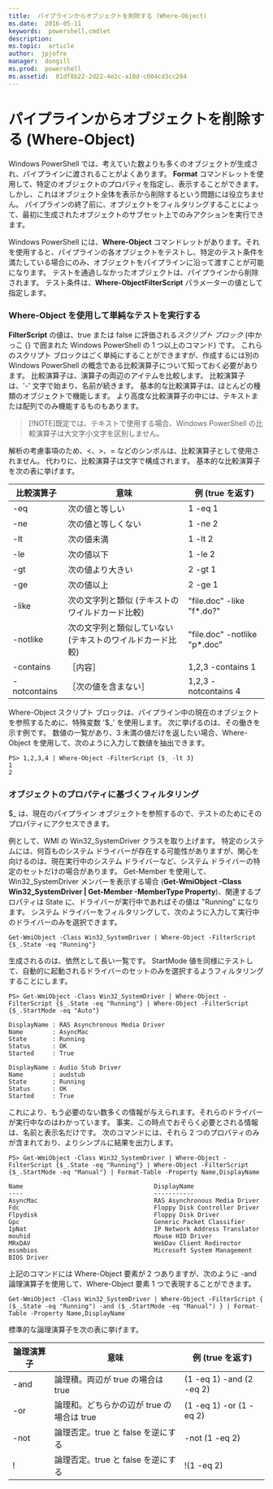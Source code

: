 ```yaml
---
title:  パイプラインからオブジェクトを削除する (Where-Object) 
ms.date:  2016-05-11
keywords:  powershell,cmdlet
description:  
ms.topic:  article
author:  jpjofre
manager:  dongill
ms.prod:  powershell
ms.assetid:  01df8b22-2d22-4e2c-a18d-c004cd3cc284
---
```


# パイプラインからオブジェクトを削除する (Where-Object)
Windows PowerShell では、考えていた数よりも多くのオブジェクトが生成され、パイプラインに渡されることがよくあります。 **Format** コマンドレットを使用して、特定のオブジェクトのプロパティを指定し、表示することができます。しかし、これはオブジェクト全体を表示から削除するという問題には役立ちません。 パイプラインの終了前に、オブジェクトをフィルタリングすることによって、最初に生成されたオブジェクトのサブセット上でのみアクションを実行できます。

Windows PowerShell には、**Where-Object** コマンドレットがあります。それを使用すると、パイプラインの各オブジェクトをテストし、特定のテスト条件を満たしている場合にのみ、オブジェクトをパイプラインに沿って渡すことが可能になります。 テストを通過しなかったオブジェクトは、パイプラインから削除されます。 テスト条件は、**Where-ObjectFilterScript** パラメーターの値として指定します。

### Where-Object を使用して単純なテストを実行する
**FilterScript** の値は、true または false に評価される*スクリプト ブロック* (中かっこ {} で囲まれた Windows PowerShell の 1 つ以上のコマンド) です。 これらのスクリプト ブロックはごく単純にすることができますが、作成するには別の Windows PowerShell の概念である比較演算子について知っておく必要があります。 比較演算子は、演算子の両辺のアイテムを比較します。 比較演算子は、'-' 文字で始まり、名前が続きます。 基本的な比較演算子は、ほとんどの種類のオブジェクトで機能します。 より高度な比較演算子の中には、テキストまたは配列でのみ機能するものもあります。

> [!NOTE]既定では、テキストで使用する場合、Windows PowerShell の比較演算子は大文字小文字を区別しません。

解析の考慮事項のため、<、>、= などのシンボルは、比較演算子として使用されません。 代わりに、比較演算子は文字で構成されます。 基本的な比較演算子を次の表に挙げます。

|比較演算子|意味|例 (true を返す)|
|-----------------------|-----------|--------------------------|
|-eq|次の値と等しい|1 -eq 1|
|-ne|次の値と等しくない|1 -ne 2|
|-lt|次の値未満|1 -lt 2|
|-le|次の値以下|1 -le 2|
|-gt|次の値より大きい|2 -gt 1|
|-ge|次の値以上|2 -ge 1|
|-like|次の文字列と類似 (テキストのワイルドカード比較)|"file.doc" -like "f*.do?"|
|-notlike|次の文字列と類似していない (テキストのワイルドカード比較)|"file.doc" -notlike "p*.doc"|
|-contains|［内容］|1,2,3 -contains 1|
|-notcontains|［次の値を含まない］|1,2,3 -notcontains 4|

Where-Object スクリプト ブロックは、パイプライン中の現在のオブジェクトを参照するために、特殊変数 '$_' を使用します。 次に挙げるのは、その働きを示す例です。 数値の一覧があり、3 未満の値だけを返したい場合、Where-Object を使用して、次のように入力して数値を抽出できます。

```
PS> 1,2,3,4 | Where-Object -FilterScript {$_ -lt 3}
1
2
```

### オブジェクトのプロパティに基づくフィルタリング
$_ は、現在のパイプライン オブジェクトを参照するので、テストのためにそのプロパティにアクセスできます。

例として、WMI の Win32_SystemDriver クラスを取り上げます。 特定のシステムには、何百ものシステム ドライバーが存在する可能性がありますが、関心を向けるのは、現在実行中のシステム ドライバーなど、システム ドライバーの特定のセットだけの場合があります。 Get-Member を使用して、Win32_SystemDriver メンバーを表示する場合 (**Get-WmiObject -Class Win32_SystemDriver | Get-Member -MemberType Property**)、関連するプロパティは State に、ドライバーが実行中であればその値は "Running" になります。 システム ドライバーをフィルタリングして、次のように入力して実行中のドライバーのみを選択できます。

```
Get-WmiObject -Class Win32_SystemDriver | Where-Object -FilterScript {$_.State -eq "Running"}
```

生成されるのは、依然として長い一覧です。 StartMode 値を同様にテストして、自動的に起動されるドライバーのセットのみを選択するようフィルタリングすることにします。

```
PS> Get-WmiObject -Class Win32_SystemDriver | Where-Object -FilterScript {$_.State -eq "Running"} | Where-Object -FilterScript {$_.StartMode -eq "Auto"}

DisplayName : RAS Asynchronous Media Driver
Name        : AsyncMac
State       : Running
Status      : OK
Started     : True

DisplayName : Audio Stub Driver
Name        : audstub
State       : Running
Status      : OK
Started     : True
```

これにより、もう必要のない数多くの情報が与えられます。それらのドライバーが実行中なのはわかっています。 事実、この時点でおそらく必要とされる情報は、名前と表示名だけです。 次のコマンドには、それら 2 つのプロパティのみが含まれており、よりシンプルに結果を出力します。

```
PS> Get-WmiObject -Class Win32_SystemDriver | Where-Object -FilterScript {$_.State -eq "Running"} | Where-Object -FilterScript {$_.StartMode -eq "Manual"} | Format-Table -Property Name,DisplayName

Name                                    DisplayName
----                                    -----------
AsyncMac                                RAS Asynchronous Media Driver
Fdc                                     Floppy Disk Controller Driver
Flpydisk                                Floppy Disk Driver
Gpc                                     Generic Packet Classifier
IpNat                                   IP Network Address Translator
mouhid                                  Mouse HID Driver
MRxDAV                                  WebDav Client Redirector
mssmbios                                Microsoft System Management BIOS Driver
```

上記のコマンドには Where-Object 要素が 2 つありますが、次のように -and 論理演算子を使用して、Where-Object 要素 1 つで表現することができます。

```
Get-WmiObject -Class Win32_SystemDriver | Where-Object -FilterScript { ($_.State -eq "Running") -and ($_.StartMode -eq "Manual") } | Format-Table -Property Name,DisplayName
```

標準的な論理演算子を次の表に挙げます。

|論理演算子|意味|例 (true を返す)|
|--------------------|-----------|--------------------------|
|-and|論理積。両辺が true の場合は true|(1 -eq 1) -and (2 -eq 2)|
|-or|論理和。どちらかの辺が true の場合は true|(1 -eq 1) -or (1 -eq 2)|
|-not|論理否定。true と false を逆にする|-not (1 -eq 2)|
|!|論理否定。true と false を逆にする|!(1 -eq 2)|



<!--HONumber=May16_HO2-->


